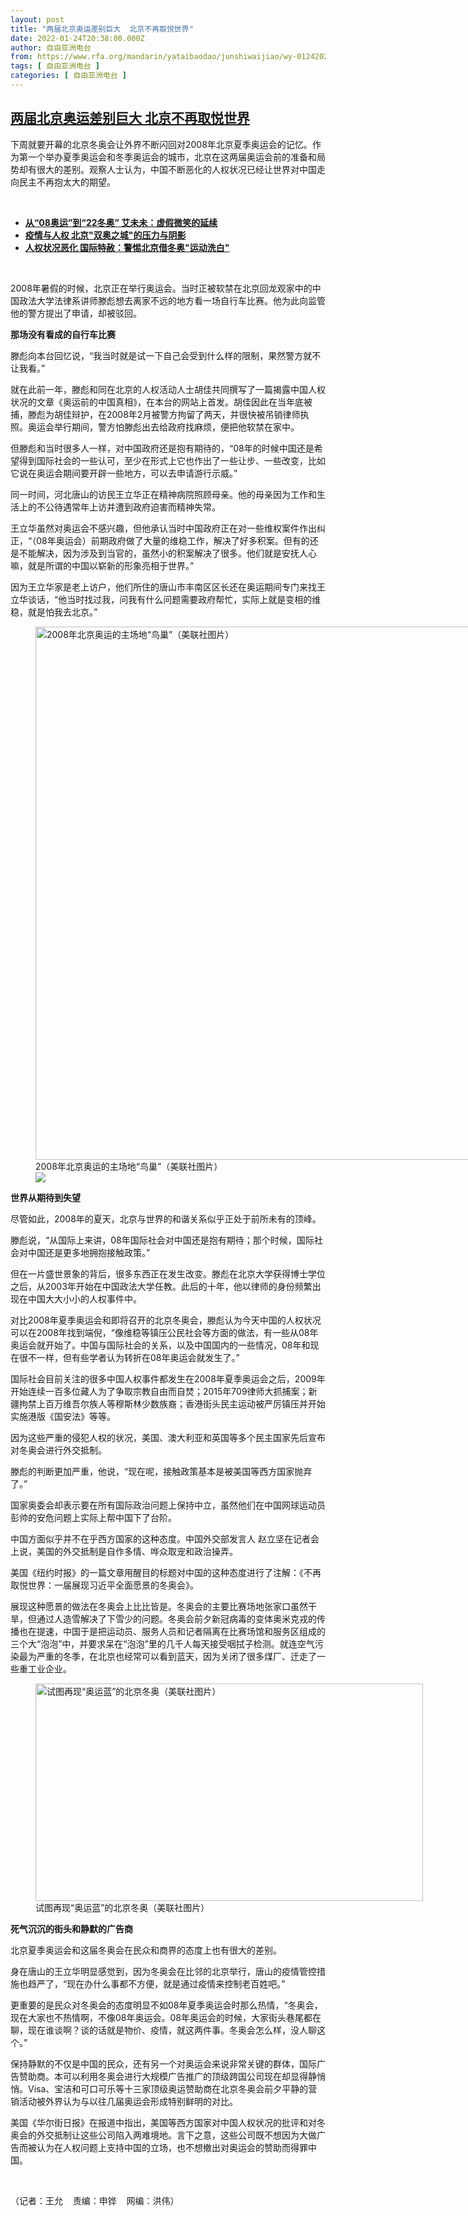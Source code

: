 ```yaml
---
layout: post
title: "两届北京奥运差别巨大  北京不再取悦世界"
date: 2022-01-24T20:38:00.000Z
author: 自由亚洲电台
from: https://www.rfa.org/mandarin/yataibaodao/junshiwaijiao/wy-01242022094439.html
tags: [ 自由亚洲电台 ]
categories: [ 自由亚洲电台 ]
---
```

<!--1643056680000-->
[两届北京奥运差别巨大  北京不再取悦世界](https://www.rfa.org/mandarin/yataibaodao/junshiwaijiao/wy-01242022094439.html)
------

<div>
<p>下周就要开幕的北京冬奥会让外界不断闪回对2008年北京夏季奥运会的记忆。<span>作为第一个举办夏季奥运会和冬季奥运会的城市，北京在这两届奥运会前的准备和局势却有很大的差别。</span>观察人士认为，中国不断恶化的人权状况已经让世界对中国走向民主不再抱太大的期望。</p><p><br/></p><ul><li><a href="https://www.rfa.org/mandarin/Xinwen/8-01182022143242.html"><strong>从“08奥运”到“22冬奥” 艾未未：虚假微笑的延续</strong></a></li><li><strong><a href="https://www.rfa.org/mandarin/yataibaodao/huanjing/rc-01112022141244.html">疫情与人权 北京"双奥之城"的压力与阴影</a></strong></li><li><strong><a href="https://www.rfa.org/mandarin/yataibaodao/renquanfazhi/wy-01192022100713.html">人权状况恶化 国际特赦：警惕北京借冬奥"运动洗白"</a></strong></li></ul><p><br/></p><p>2008年暑假的时候，北京正在举行奥运会。当时正被软禁在北京回龙观家中的中国政法大学法律系讲师滕彪想去离家不远的地方看一场自行车比赛。他为此向监管他的警方提出了申请，却被驳回。</p><p><strong>那场没有看成的自行车比赛</strong></p><p>滕彪向本台回忆说，“我当时就是试一下自己会受到什么样的限制，果然警方就不让我看。”</p><p>就在此前一年，滕彪和同在北京的人权活动人士胡佳共同撰写了一篇揭露中国人权状况的文章《奥运前的中国真相》，在本台的网站上首发。胡佳因此在当年底被捕，滕彪为胡佳辩护，在2008年2月被警方拘留了两天，并很快被吊销律师执照。奥运会举行期间，警方怕滕彪出去给政府找麻烦，便把他软禁在家中。</p><p>但滕彪和当时很多人一样，对中国政府还是抱有期待的，“08年的时候中国还是希望得到国际社会的一些认可，至少在形式上它也作出了一些让步、一些改变，比如它说在奥运会期间要开辟一些地方，可以去申请游行示威。”</p><p>同一时间，河北唐山的访民王立华正在精神病院照顾母亲。他的母亲因为工作和生活上的不公待遇常年上访并遭到政府迫害而精神失常。</p><p>王立华虽然对奥运会不感兴趣，但他承认当时中国政府正在对一些维权案件作出纠正，“（08年奥运会）前期政府做了大量的维稳工作，解决了好多积案。但有的还是不能解决，因为涉及到当官的，虽然小的积案解决了很多。他们就是安抚人心嘛，就是所谓的中国以崭新的形象亮相于世界。”</p><p>因为王立华家是老上访户，他们所住的唐山市丰南区区长还在奥运期间专门来找王立华谈话，“他当时找过我，问我有什么问题需要政府帮忙，实际上就是变相的维稳，就是怕我去北京。”</p><p><figure class="image-richtext image-inline captioned" style="width:1280px;"><img alt="2008年北京奥运的主场地“鸟巢”（美联社图片）" height="853" src="https://www.rfa.org/mandarin/yataibaodao/junshiwaijiao/wy-01242022094439.html/wy0124z.jpg/@@images/20ee2f40-1427-4651-8040-d23dae8f7786.jpeg" title="wy0124z.jpg" width="1280"/><figcaption class="image-caption">2008年北京奥运的主场地“鸟巢”（美联社图片）</figcaption><small></small><div id="zoomattribute"><a data-caption="2008年北京奥运的主场地“鸟巢”（美联社图片）" data-fancybox="" href="https://www.rfa.org/mandarin/yataibaodao/junshiwaijiao/wy-01242022094439.html/wy0124z.jpg" id="single_image" title="2008年北京奥运的主场地“鸟巢”（美联社图片）"><img src="/++plone++rfa-resources/img/icon-zoom.png"/></a></div></figure></p><p><strong>世界从期待到失望</strong></p><p>尽管如此，2008年的夏天，北京与世界的和谐关系似乎正处于前所未有的顶峰。</p><p>滕彪说，“从国际上来讲，08年国际社会对中国还是抱有期待；那个时候，国际社会对中国还是更多地拥抱接触政策。”</p><p>但在一片盛世景象的背后，很多东西正在发生改变。滕彪在北京大学获得博士学位之后，从2003年开始在中国政法大学任教。此后的十年，他以律师的身份频繁出现在中国大大小小的人权事件中。</p><p>对比2008年夏季奥运会和即将召开的北京冬奥会，滕彪认为今天中国的人权状况可以在2008年找到端倪，“像维稳等镇压公民社会等方面的做法，有一些从08年奥运会就开始了。中国与国际社会的关系，以及中国国内的一些情况，08年和现在很不一样，但有些学者认为转折在08年奥运会就发生了。”</p><p>国际社会目前关注的很多中国人权事件都发生在2008年夏季奥运会之后，2009年开始连续一百多位藏人为了争取宗教自由而自焚；2015年709律师大抓捕案；新疆拘禁上百万维吾尔族人等穆斯林少数族裔；香港街头民主运动被严厉镇压并开始实施港版《国安法》等等。</p><p>因为这些严重的侵犯人权的状况，美国、澳大利亚和英国等多个民主国家先后宣布对冬奥会进行外交抵制。</p><p>滕彪的判断更加严重，他说，“现在呢，接触政策基本是被美国等西方国家抛弃了。”</p><p>国家奥委会却表示要在所有国际政治问题上保持中立，虽然他们在中国网球运动员彭帅的安危问题上实际上帮中国下了台阶。</p><p>中国方面似乎并不在乎西方国家的这种态度。中国外交部发言人 赵立坚在记者会上说，美国的外交抵制是自作多情、哗众取宠和政治操弄。</p><p>美国《纽约时报》的一篇文章用醒目的标题对中国的这种态度进行了注解：《不再取悦世界：一届展现习近平全面愿景的冬奥会》。</p><p>展现这种愿景的做法在冬奥会上比比皆是。冬奥会的主要比赛场地张家口虽然干旱，但通过人造雪解决了下雪少的问题。冬奥会前夕新冠病毒的变体奥米克戎的传播也在提速，中国于是把运动员、服务人员和记者隔离在比赛场馆和服务区组成的三个大“泡泡”中，并要求呆在“泡泡”里的几千人每天接受咽拭子检测。就连空气污染最为严重的冬季，在北京也经常可以看到蓝天，因为关闭了很多煤厂、迁走了一些重工业企业。</p><p><figure class="image-richtext image-inline captioned" style="width:620px;"><img alt="试图再现“奥运蓝”的北京冬奥（美联社图片）" height="348" src="https://www.rfa.org/mandarin/yataibaodao/junshiwaijiao/wy-01242022094439.html/wy0124c.jpg/@@images/d73a8681-43c6-45e1-b19a-c30f99cc476f.jpeg" title="wy0124c.jpg" width="620"/><figcaption class="image-caption">试图再现“奥运蓝”的北京冬奥（美联社图片）</figcaption><small></small></figure></p><p><strong>死气沉沉的街头和静默的广告商</strong></p><p>北京夏季奥运会和这届冬奥会在民众和商界的态度上也有很大的差别。</p><p>身在唐山的王立华明显感觉到，因为冬奥会在比邻的北京举行，唐山的疫情管控措施也趋严了，“现在办什么事都不方便，就是通过疫情来控制老百姓吧。”</p><p>更重要的是民众对冬奥会的态度明显不如08年夏季奥运会时那么热情，“冬奥会，现在大家也不热情啊，不像08年奥运会。08年奥运会的时候，大家街头巷尾都在聊，现在谁谈啊？谈的话就是物价、疫情，就这两件事。冬奥会怎么样，没人聊这个。”</p><p>保持静默的不仅是中国的民众，还有另一个对奥运会来说非常关键的群体，国际广告赞助商。本可以利用冬奥会进行大规模广告推广的顶级跨国公司现在却显得静悄悄。Visa、宝洁和可口可乐等十三家顶级奥运赞助商在北京冬奥会前夕平静的营销活动被外界认为与以往几届奥运会形成特别鲜明的对比。</p><p>美国《华尔街日报》在报道中指出，美国等西方国家对中国人权状况的批评和对冬奥会的外交抵制让这些公司陷入两难境地。言下之意，这些公司既不想因为大做广告而被认为在人权问题上支持中国的立场，也不想撤出对奥运会的赞助而得罪中国。</p><p><br/></p><p>（记者：王允    责编：申铧    网编：洪伟）</p>
</div>
